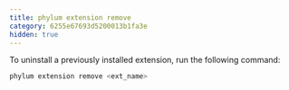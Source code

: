 ```yaml
---
title: phylum extension remove
category: 6255e67693d5200013b1fa3e
hidden: true
---
```

To uninstall a previously installed extension, run the following command:

```sh
phylum extension remove <ext_name>
```
